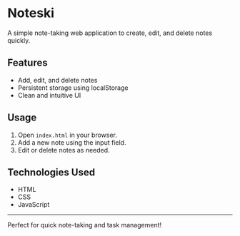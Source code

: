 # Noteski

A simple note-taking web application to create, edit, and delete notes quickly.

## Features
- Add, edit, and delete notes
- Persistent storage using localStorage
- Clean and intuitive UI

## Usage
1. Open `index.html` in your browser.
2. Add a new note using the input field.
3. Edit or delete notes as needed.

## Technologies Used
- HTML
- CSS
- JavaScript

---

Perfect for quick note-taking and task management! 